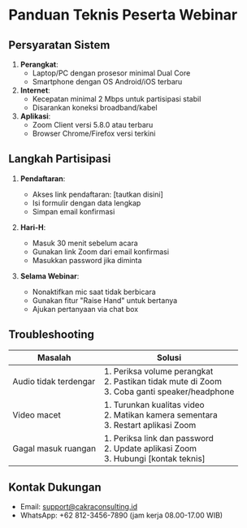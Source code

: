 # Panduan Teknis Peserta Webinar

## Persyaratan Sistem

1. **Perangkat**:
   - Laptop/PC dengan prosesor minimal Dual Core
   - Smartphone dengan OS Android/iOS terbaru
2. **Internet**:
   - Kecepatan minimal 2 Mbps untuk partisipasi stabil
   - Disarankan koneksi broadband/kabel
3. **Aplikasi**:
   - Zoom Client versi 5.8.0 atau terbaru
   - Browser Chrome/Firefox versi terkini

## Langkah Partisipasi

1. **Pendaftaran**:
   - Akses link pendaftaran: [tautkan disini]
   - Isi formulir dengan data lengkap
   - Simpan email konfirmasi

2. **Hari-H**:
   - Masuk 30 menit sebelum acara
   - Gunakan link Zoom dari email konfirmasi
   - Masukkan password jika diminta

3. **Selama Webinar**:
   - Nonaktifkan mic saat tidak berbicara
   - Gunakan fitur "Raise Hand" untuk bertanya
   - Ajukan pertanyaan via chat box

## Troubleshooting

| Masalah | Solusi |
|---------|--------|
| Audio tidak terdengar | 1. Periksa volume perangkat<br>2. Pastikan tidak mute di Zoom<br>3. Coba ganti speaker/headphone |
| Video macet | 1. Turunkan kualitas video<br>2. Matikan kamera sementara<br>3. Restart aplikasi Zoom |
| Gagal masuk ruangan | 1. Periksa link dan password<br>2. Update aplikasi Zoom<br>3. Hubungi [kontak teknis] |

## Kontak Dukungan

- Email: <support@cakraconsulting.id>
- WhatsApp: +62 812-3456-7890 (jam kerja 08.00-17.00 WIB)

